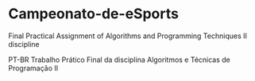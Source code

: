 # Campeonato-de-eSports
Final Practical Assignment of Algorithms and Programming Techniques II discipline

PT-BR
Trabalho Prático Final da disciplina Algoritmos e Técnicas de Programação II
